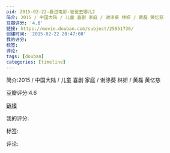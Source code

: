 ```yaml
---
pid: 2015-02-22-看过电影-爸爸去哪儿2
简介: 2015 / 中国大陆 / 儿童 喜剧 家庭 / 谢涤葵 林妍 / 黄磊 黄忆慈
豆瓣评分: '4.6'
链接: https://movie.douban.com/subject/25951736/
创建时间: '2015-02-22 20:47:08'
我的评分:
标签:
评论:
tags: [douban]
categories: [timeline]
---
```

简介:2015 / 中国大陆 / 儿童 喜剧 家庭 / 谢涤葵 林妍 / 黄磊 黄忆慈

豆瓣评分:4.6

[链接](https://movie.douban.com/subject/25951736/)

我的评分:

标签:

评论:

